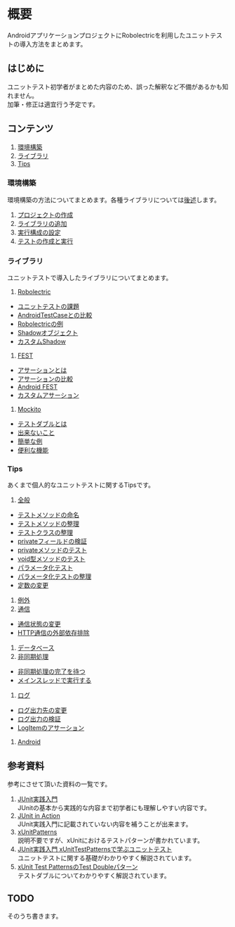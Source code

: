 # 概要
AndroidアプリケーションプロジェクトにRobolectricを利用したユニットテストの導入方法をまとめます。

## はじめに
ユニットテスト初学者がまとめた内容のため、誤った解釈など不備があるかも知れません。  
加筆・修正は適宜行う予定です。   

## コンテンツ

1. [環境構築](#environment)
1. [ライブラリ](#library)
1. [Tips](#tips)

<a name="environment"></a>
### 環境構築
環境構築の方法についてまとめます。各種ライブラリについては[後述](#library)します。

1. [プロジェクトの作成](../../wiki/Environment/#wiki-create_project)
1. [ライブラリの追加](../../wiki/Environment#wiki-add_library)
1. [実行構成の設定](../../wiki/Environment#wiki-run_configuration)
1. [テストの作成と実行](../../wiki/Environment#wiki-write_unit_test)

<a name="library"></a>
### ライブラリ
ユニットテストで導入したライブラリについてまとめます。

1. [Robolectric](../../wiki/Robolectric)
 * [ユニットテストの課題](../../wiki/Robolectric#wiki-problem_with_unit_test)
 * [AndroidTestCaseとの比較](../../wiki/Robolectric#wiki-comparison_tools)
 * [Robolectricの例](../../wiki/Robolectric#wiki-example)
 * [Shadowオブジェクト](../../wiki/Robolectric#wiki-shadow_object)
 * [カスタムShadow](../../wiki/Robolectric#wiki-custom_shadow)
1. [FEST](../../wiki/FEST)
 * [アサーションとは](../../wiki/FEST#wiki-assertion)
 * [アサーションの比較](../../wiki/FEST#wiki-comparison)
 * [Android FEST](../../wiki/FEST#wiki-fest_android)
 * [カスタムアサーション](../../wiki/FEST#wiki-custom_assertion)
1. [Mockito](../../wiki/Mockito)
 * [テストダブルとは](../../wiki/Mockito#wiki-test_double)
 * [出来ないこと](../../wiki/Mockito#wiki-impossible_things)
 * [簡単な例](../../wiki/Mockito#wiki-simple_example)
 * [便利な機能](../../wiki/Mockito#wiki-useful_features)

<a name="tips"></a>
### Tips
あくまで個人的なユニットテストに関するTipsです。

1. [全般](../../wiki/UnitTest-Tips-General)
 * [テストメソッドの命名](../../wiki/UnitTest-Tips-General#wiki-method_naming)
 * [テストメソッドの整理](../../wiki/UnitTest-Tips-General#wiki-organize_test_methods)
 * [テストクラスの整理](../../wiki/UnitTest-Tips-General#wiki-organize_test_classes)
 * [privateフィールドの検証](../../wiki/UnitTest-Tips-General#wiki-verify_private_fields)
 * [privateメソッドのテスト](../../wiki/UnitTest-Tips-General#wiki-test_private_methods)
 * [void型メソッドのテスト](../../wiki/UnitTest-Tips-General#wiki-test_void_methods)
 * [パラメータ化テスト](../../wiki/UnitTest-Tips-General#wiki-parameterized_test)
 * [パラメータ化テストの整理](../../wiki/UnitTest-Tips-General#wiki-organize_parameterized_test)
 * [定数の変更](../../wiki/UnitTest-Tips-General#wiki-change_constants)
1. [例外](#todo)
1. [通信](../../wiki/UnitTest-Tips-Connection)
 * [通信状態の変更](../../wiki/UnitTest-Tips-Connection#wiki-change_connection_state)
 * [HTTP通信の外部依存排除](../../wiki/UnitTest-Tips-Connection#wiki-stub_http_connection)
1. [データベース](#todo)
1. [非同期処理](../../wiki/UnitTest-Tips-Asynchronous)
 * [非同期処理の完了を待つ](../../wiki/UnitTest-Tips-Asynchronous#wiki-await_async_process)
 * [メインスレッドで実行する](../../wiki/UnitTest-Tips-Asynchronous#wiki-run_on_main_thread)
1. [ログ](../../wiki/UnitTest-Tips-Log)
 * [ログ出力先の変更](../../wiki/UnitTest-Tips-Log#wiki-change_log_output)
 * [ログ出力の検証](../../wiki/UnitTest-Tips-Log#wiki-verify_log_output)
 * [LogItemのアサーション](../../wiki/UnitTest-Tips-Log#wiki-assert_log_item)
1. [Android](#todo)

## 参考資料
参考にさせて頂いた資料の一覧です。  

1. [JUnit実践入門](http://www.amazon.co.jp/dp/477415377X)  
JUnitの基本から実践的な内容まで初学者にも理解しやすい内容です。  
1. [JUnit in Action](http://www.amazon.co.jp/dp/1935182021)  
JUnit実践入門に記載されていない内容を補うことが出来ます。  
1. [xUnitPatterns](http://xunitpatterns.com)  
説明不要ですが、xUnitにおけるテストパターンが書かれています。  
1. [JUnit実践入門 xUnitTestPatternsで学ぶユニットテスト](http://www.slideshare.net/shuji_w6e/junit-xunittestpatterns)  
ユニットテストに関する基礎がわかりやすく解説されています。  
1. [xUnit Test PatternsのTest Doubleパターン](http://goyoki.hatenablog.com/entry/20120301/1330608789)  
テストダブルについてわかりやすく解説されています。

<a name="todo"></a>
## TODO
そのうち書きます。  
